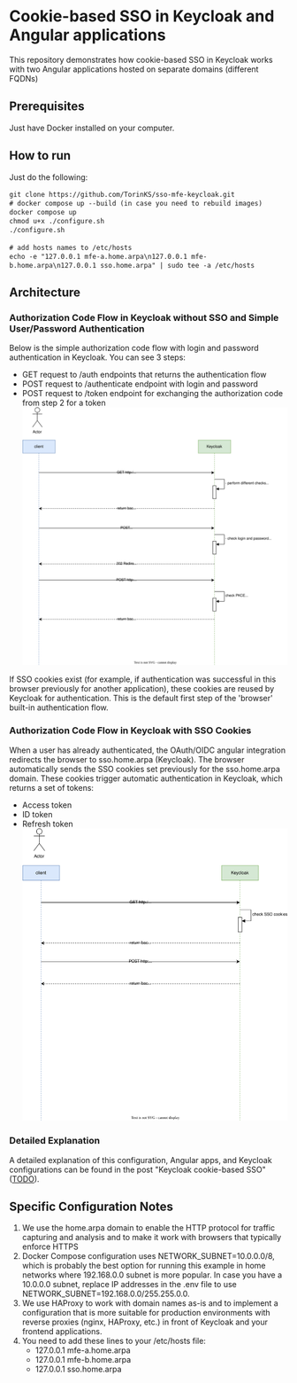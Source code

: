 # Cookie-based SSO in Keycloak and Angular applications

This repository demonstrates how cookie-based SSO in Keycloak works with two Angular applications hosted on separate domains (different FQDNs)

## Prerequisites
Just have Docker installed on your computer.

## How to run
Just do the following:
```
git clone https://github.com/TorinKS/sso-mfe-keycloak.git
# docker compose up --build (in case you need to rebuild images)
docker compose up
chmod u+x ./configure.sh
./configure.sh

# add hosts names to /etc/hosts
echo -e "127.0.0.1 mfe-a.home.arpa\n127.0.0.1 mfe-b.home.arpa\n127.0.0.1 sso.home.arpa" | sudo tee -a /etc/hosts
```

## Architecture
### Authorization Code Flow in Keycloak without SSO and Simple User/Password Authentication

Below is the simple authorization code flow with login and password authentication in Keycloak. You can see 3 steps:
- GET request to /auth endpoints that returns the authentication flow
- POST request to /authenticate endpoint with login and password
- POST request to /token endpoint for exchanging the authorization code from step 2 for a token
![Authorization Code Flow without SSO](./documentation/authorization-code-flow-without-sso.svg)

If SSO cookies exist (for example, if authentication was successful in this browser previously for another application), these cookies are reused by Keycloak for authentication. This is the default first step of the 'browser' built-in authentication flow.

### Authorization Code Flow in Keycloak with SSO Cookies

When a user has already authenticated, the OAuth/OIDC angular integration redirects the browser to sso.home.arpa (Keycloak). The browser automatically sends the SSO cookies set previously for the sso.home.arpa domain. These cookies trigger automatic authentication in Keycloak, which returns a set of tokens:
- Access token
- ID token
- Refresh token
![Authorization Code Flow with SSO](./documentation/authorization-code-flow-sso-cookies-authentication.svg)

### Detailed Explanation
A detailed explanation of this configuration, Angular apps, and Keycloak configurations can be found in the post "Keycloak cookie-based SSO" (<a href="https://recallfor.xyz/">TODO</a>).

## Specific Configuration Notes
1. We use the home.arpa domain to enable the HTTP protocol for traffic capturing and analysis and to make it work with browsers that typically enforce HTTPS
2. Docker Compose configuration uses NETWORK_SUBNET=10.0.0.0/8, which is probably the best option for running this example in home networks where 192.168.0.0 subnet is more popular. In case you have a 10.0.0.0 subnet, replace IP addresses in the .env file to use NETWORK_SUBNET=192.168.0.0/255.255.0.0.
3. We use HAProxy to work with domain names as-is and to implement a configuration that is more suitable for production environments with reverse proxies (nginx, HAProxy, etc.) in front of Keycloak and your frontend applications.
4. You need to add these lines to your /etc/hosts file:
    - 127.0.0.1 mfe-a.home.arpa
    - 127.0.0.1 mfe-b.home.arpa
    - 127.0.0.1 sso.home.arpa
